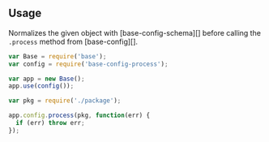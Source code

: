 ## Usage

Normalizes the given object with [base-config-schema][] before calling the `.process` method from [base-config][].

```js
var Base = require('base');
var config = require('base-config-process');

var app = new Base();
app.use(config());

var pkg = require('./package');

app.config.process(pkg, function(err) {
  if (err) throw err;
});
```
